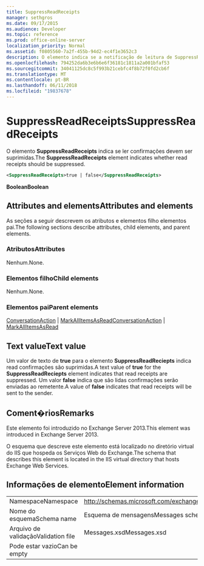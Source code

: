 ```yaml
---
title: SuppressReadReceipts
manager: sethgros
ms.date: 09/17/2015
ms.audience: Developer
ms.topic: reference
ms.prod: office-online-server
localization_priority: Normal
ms.assetid: f0805560-7a2f-455b-94d2-ec4f1e3652c3
description: O elemento indica se a notificação de leitura de SuppressReadReceipts deve ser suprimida.
ms.openlocfilehash: 794252da6b3e6b6e6f36181c1811a2a001bfaf53
ms.sourcegitcommit: 34041125dc8c5f993b21cebfc4f8b72f0fd2cb6f
ms.translationtype: MT
ms.contentlocale: pt-BR
ms.lasthandoff: 06/11/2018
ms.locfileid: "19837678"
---
```

# <a name="suppressreadreceipts"></a><span data-ttu-id="3dd20-103">SuppressReadReceipts</span><span class="sxs-lookup"><span data-stu-id="3dd20-103">SuppressReadReceipts</span></span>

<span data-ttu-id="3dd20-104">O elemento **SuppressReadReceipts** indica se ler confirmações devem ser suprimidas.</span><span class="sxs-lookup"><span data-stu-id="3dd20-104">The **SuppressReadReceipts** element indicates whether read receipts should be suppressed.</span></span> 
  
```XML
<SuppressReadReceipts>true | false</SuppressReadReceipts>
```

 <span data-ttu-id="3dd20-105">**Boolean**</span><span class="sxs-lookup"><span data-stu-id="3dd20-105">**Boolean**</span></span>
## <a name="attributes-and-elements"></a><span data-ttu-id="3dd20-106">Attributes and elements</span><span class="sxs-lookup"><span data-stu-id="3dd20-106">Attributes and elements</span></span>

<span data-ttu-id="3dd20-107">As seções a seguir descrevem os atributos e elementos filho elementos pai.</span><span class="sxs-lookup"><span data-stu-id="3dd20-107">The following sections describe attributes, child elements, and parent elements.</span></span>
  
### <a name="attributes"></a><span data-ttu-id="3dd20-108">Atributos</span><span class="sxs-lookup"><span data-stu-id="3dd20-108">Attributes</span></span>

<span data-ttu-id="3dd20-109">Nenhum.</span><span class="sxs-lookup"><span data-stu-id="3dd20-109">None.</span></span>
  
### <a name="child-elements"></a><span data-ttu-id="3dd20-110">Elementos filho</span><span class="sxs-lookup"><span data-stu-id="3dd20-110">Child elements</span></span>

<span data-ttu-id="3dd20-111">Nenhum.</span><span class="sxs-lookup"><span data-stu-id="3dd20-111">None.</span></span>
  
### <a name="parent-elements"></a><span data-ttu-id="3dd20-112">Elementos pai</span><span class="sxs-lookup"><span data-stu-id="3dd20-112">Parent elements</span></span>

<span data-ttu-id="3dd20-113">[ConversationAction](conversationaction.md) | [MarkAllItemsAsRead](markallitemsasread.md)</span><span class="sxs-lookup"><span data-stu-id="3dd20-113">[ConversationAction](conversationaction.md) | [MarkAllItemsAsRead](markallitemsasread.md)</span></span>
  
## <a name="text-value"></a><span data-ttu-id="3dd20-114">Text value</span><span class="sxs-lookup"><span data-stu-id="3dd20-114">Text value</span></span>

<span data-ttu-id="3dd20-115">Um valor de texto de **true** para o elemento **SuppressReadReciepts** indica read confirmações são suprimidas.</span><span class="sxs-lookup"><span data-stu-id="3dd20-115">A text value of **true** for the **SuppressReadReciepts** element indicates that read receipts are suppressed.</span></span> <span data-ttu-id="3dd20-116">Um valor **false** indica que são lidas confirmações serão enviadas ao remetente.</span><span class="sxs-lookup"><span data-stu-id="3dd20-116">A value of **false** indicates that read receipts will be sent to the sender.</span></span> 
  
## <a name="remarks"></a><span data-ttu-id="3dd20-117">Coment�rios</span><span class="sxs-lookup"><span data-stu-id="3dd20-117">Remarks</span></span>

<span data-ttu-id="3dd20-118">Este elemento foi introduzido no Exchange Server 2013.</span><span class="sxs-lookup"><span data-stu-id="3dd20-118">This element was introduced in Exchange Server 2013.</span></span>
  
<span data-ttu-id="3dd20-119">O esquema que descreve este elemento está localizado no diretório virtual do IIS que hospeda os Serviços Web do Exchange.</span><span class="sxs-lookup"><span data-stu-id="3dd20-119">The schema that describes this element is located in the IIS virtual directory that hosts Exchange Web Services.</span></span>
  
## <a name="element-information"></a><span data-ttu-id="3dd20-120">Informações de elemento</span><span class="sxs-lookup"><span data-stu-id="3dd20-120">Element information</span></span>

|||
|:-----|:-----|
|<span data-ttu-id="3dd20-121">Namespace</span><span class="sxs-lookup"><span data-stu-id="3dd20-121">Namespace</span></span>  <br/> |http://schemas.microsoft.com/exchange/services/2006/messages  <br/> |
|<span data-ttu-id="3dd20-122">Nome do esquema</span><span class="sxs-lookup"><span data-stu-id="3dd20-122">Schema name</span></span>  <br/> |<span data-ttu-id="3dd20-123">Esquema de mensagens</span><span class="sxs-lookup"><span data-stu-id="3dd20-123">Messages schema</span></span>  <br/> |
|<span data-ttu-id="3dd20-124">Arquivo de validação</span><span class="sxs-lookup"><span data-stu-id="3dd20-124">Validation file</span></span>  <br/> |<span data-ttu-id="3dd20-125">Messages.xsd</span><span class="sxs-lookup"><span data-stu-id="3dd20-125">Messages.xsd</span></span>  <br/> |
|<span data-ttu-id="3dd20-126">Pode estar vazio</span><span class="sxs-lookup"><span data-stu-id="3dd20-126">Can be empty</span></span>  <br/> ||
   

